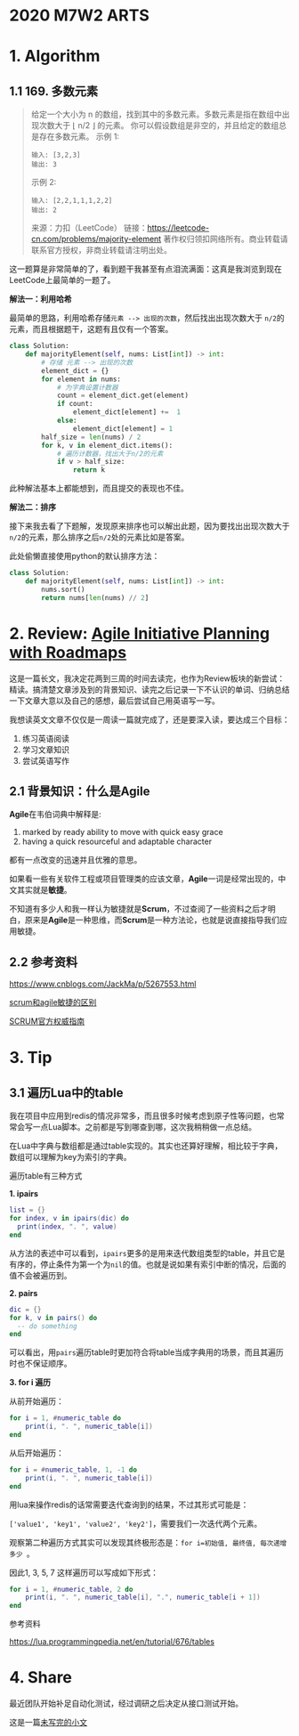 # 2020 M7W2 ARTS

# 1. Algorithm
## 1.1 169. 多数元素

> 给定一个大小为 n 的数组，找到其中的多数元素。多数元素是指在数组中出现次数大于 ⌊ n/2 ⌋ 的元素。
> 你可以假设数组是非空的，并且给定的数组总是存在多数元素。
> 示例 1:
> ```
> 输入: [3,2,3]
> 输出: 3
> ```
> 示例 2:
> ```
> 输入: [2,2,1,1,1,2,2]
> 输出: 2
> ```
> 来源：力扣（LeetCode）
> 链接：https://leetcode-cn.com/problems/majority-element
> 著作权归领扣网络所有。商业转载请联系官方授权，非商业转载请注明出处。

这一题算是非常简单的了，看到题干我甚至有点泪流满面：这真是我浏览到现在LeetCode上最简单的一题了。

**解法一：利用哈希**

最简单的思路，利用哈希存储`元素 --> 出现的次数`，然后找出出现次数大于 `n/2`的元素，而且根据题干，这题有且仅有一个答案。

```python
class Solution:
    def majorityElement(self, nums: List[int]) -> int:
        # 存储 元素 --> 出现的次数
        element_dict = {}
        for element in nums:
            # 为字典设置计数器
            count = element_dict.get(element)
            if count:
                element_dict[element] +=  1
            else:
                element_dict[element] = 1
        half_size = len(nums) / 2
        for k, v in element_dict.items():
            # 遍历计数器，找出大于n/2的元素 
            if v > half_size:
                return k
```

此种解法基本上都能想到，而且提交的表现也不佳。

**解法二：排序**

接下来我去看了下题解，发现原来排序也可以解出此题，因为要找出出现次数大于`n/2`的元素，那么排序之后`n/2`处的元素比如是答案。

此处偷懒直接使用python的默认排序方法：

```python
class Solution:
    def majorityElement(self, nums: List[int]) -> int:
        nums.sort()
        return nums[len(nums) // 2]
```



# 2. Review: [Agile Initiative Planning with Roadmaps](https://www.infoq.com/articles/agile-initiative-planning/)

这是一篇长文，我决定花两到三周的时间去读完，也作为Review板块的新尝试：精读。搞清楚文章涉及到的背景知识、读完之后记录一下不认识的单词、归纳总结一下文章大意以及自己的感想，最后尝试自己用英语写一写。

我想读英文文章不仅仅是一周读一篇就完成了，还是要深入读，要达成三个目标：

1. 练习英语阅读
2. 学习文章知识
3. 尝试英语写作

## 2.1 背景知识：什么是Agile

**Agile**在韦伯词典中解释是:

1. marked by ready ability to move with quick easy grace
2. having a quick resourceful and adaptable character

都有一点改变的迅速并且优雅的意思。

如果看一些有关软件工程或项目管理类的应该文章，**Agile**一词是经常出现的，中文其实就是**敏捷**。

不知道有多少人和我一样认为敏捷就是**Scrum**，不过查阅了一些资料之后才明白，原来是**Agile**是一种思维，而**Scrum**是一种方法论，也就是说直接指导我们应用敏捷。

## 2.2 参考资料

https://www.cnblogs.com/JackMa/p/5267553.html

[scrum和agile敏捷的区别](http://www.tanpaile.com/scrum和agile敏捷的区别/)

[SCRUM官方权威指南](https://www.scrumcn.com/agile/scrum_guide.html)

# 3. Tip

## 3.1 遍历Lua中的table

我在项目中应用到redis的情况非常多，而且很多时候考虑到原子性等问题，也常常会写一点Lua脚本。之前都是写到哪查到哪，这次我稍稍做一点总结。

在Lua中字典与数组都是通过table实现的。其实也还算好理解，相比较于字典，数组可以理解为key为索引的字典。

遍历table有三种方式

**1. ipairs**

```lua
list = {}
for index, v in ipairs(dic) do
  print(index, ". ", value)
end
```

从方法的表述中可以看到，`ipairs`更多的是用来迭代数组类型的table，并且它是有序的，停止条件为第一个为`nil`的值。也就是说如果有索引中断的情况，后面的值不会被遍历到。

**2. pairs**

```LUA
dic = {}
for k, v in pairs() do
  -- do something
end
```

可以看出，用`pairs`遍历table时更加符合将table当成字典用的场景，而且其遍历时也不保证顺序。

**3. for i 遍历**

从前开始遍历：

```lua
for i = 1, #numeric_table do
    print(i, ". ", numeric_table[i])
end
```
从后开始遍历：

```lua
for i = #numeric_table, 1, -1 do
    print(i, ". ", numeric_table[i])
end
```

用lua来操作redis的话常需要迭代查询到的结果，不过其形式可能是：

`['value1', 'key1', 'value2', 'key2']`，需要我们一次迭代两个元素。

观察第二种遍历方式其实可以发现其终极形态是：`for i=初始值, 最终值, 每次递增多少 `。

因此1, 3, 5, 7 这样遍历可以写成如下形式：

```lua
for i = 1, #numeric_table, 2 do
    print(i, ". ", numeric_table[i], ".", numeric_table[i + 1])
end
```



参考资料

https://lua.programmingpedia.net/en/tutorial/676/tables

# 4. Share

最近团队开始补足自动化测试，经过调研之后决定从接口测试开始。

这是一篇[未写完的小文](about-test/why-api-test-important.md)

